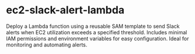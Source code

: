 # ec2-slack-alert-lambda
Deploy a Lambda function using a reusable SAM template to send Slack alerts when EC2 utilization exceeds a specified threshold. Includes minimal IAM permissions and environment variables for easy configuration. Ideal for monitoring and automating alerts.
